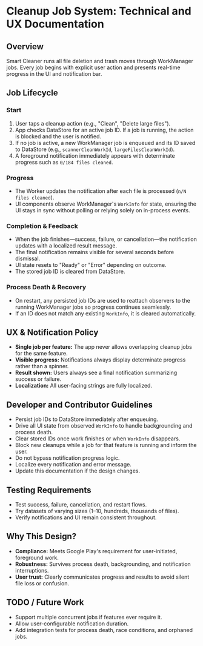 # Cleanup Job System: Technical and UX Documentation

## Overview
Smart Cleaner runs all file deletion and trash moves through WorkManager jobs. Every job begins with explicit user action and presents real-time progress in the UI and notification bar.

## Job Lifecycle
### Start
1. User taps a cleanup action (e.g., "Clean", "Delete large files").
2. App checks DataStore for an active job ID. If a job is running, the action is blocked and the user is notified.
3. If no job is active, a new WorkManager job is enqueued and its ID saved to DataStore (e.g., `scannerCleanWorkId`, `largeFilesCleanWorkId`).
4. A foreground notification immediately appears with determinate progress such as `0/184 files cleaned`.

### Progress
* The Worker updates the notification after each file is processed (`n/N files cleaned`).
* UI components observe WorkManager's `WorkInfo` for state, ensuring the UI stays in sync without polling or relying solely on in-process events.

### Completion & Feedback
* When the job finishes—success, failure, or cancellation—the notification updates with a localized result message.
* The final notification remains visible for several seconds before dismissal.
* UI state resets to "Ready" or "Error" depending on outcome.
* The stored job ID is cleared from DataStore.

### Process Death & Recovery
* On restart, any persisted job IDs are used to reattach observers to the running WorkManager jobs so progress continues seamlessly.
* If an ID does not match any existing `WorkInfo`, it is cleared automatically.

## UX & Notification Policy
* **Single job per feature:** The app never allows overlapping cleanup jobs for the same feature.
* **Visible progress:** Notifications always display determinate progress rather than a spinner.
* **Result shown:** Users always see a final notification summarizing success or failure.
* **Localization:** All user-facing strings are fully localized.

## Developer and Contributor Guidelines
* Persist job IDs to DataStore immediately after enqueuing.
* Drive all UI state from observed `WorkInfo` to handle backgrounding and process death.
* Clear stored IDs once work finishes or when `WorkInfo` disappears.
* Block new cleanups while a job for that feature is running and inform the user.
* Do not bypass notification progress logic.
* Localize every notification and error message.
* Update this documentation if the design changes.

## Testing Requirements
* Test success, failure, cancellation, and restart flows.
* Try datasets of varying sizes (1–10, hundreds, thousands of files).
* Verify notifications and UI remain consistent throughout.

## Why This Design?
* **Compliance:** Meets Google Play's requirement for user-initiated, foreground work.
* **Robustness:** Survives process death, backgrounding, and notification interruptions.
* **User trust:** Clearly communicates progress and results to avoid silent file loss or confusion.

## TODO / Future Work
* Support multiple concurrent jobs if features ever require it.
* Allow user-configurable notification duration.
* Add integration tests for process death, race conditions, and orphaned jobs.
